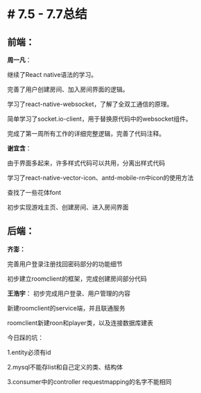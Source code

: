 ﻿# # 7.5 - 7.7总结

## 前端：
**周一凡**：

继续了React native语法的学习。

完善了用户创建房间、加入房间界面的逻辑。

学习了react-native-websocket，了解了全双工通信的原理。

简单学习了socket.io-client，用于替换原代码中的websocket组件。

完成了第一周所有工作的详细完整逻辑，完善了代码注释。

**谢宜含**：

由于界面多起来，许多样式代码可以共用，分离出样式代码

学习了react-native-vector-icon、antd-mobile-rn中icon的使用方法

查找了一些花体font

初步实现游戏主页、创建房间、进入房间界面

## 后端：
**齐澎：**

完善用户登录注册找回密码部分的功能细节

初步建立roomclient的框架，完成创建房间部分代码

**王浩宇**：
初步完成用户登录、用户管理的内容

新建roomclient的service端，并且联通服务

roomclient新建roon和player类，以及连接数据库建表

今日踩的坑：

1.entity必须有id

2.mysql不能存list和自己定义的类、结构体

3.consumer中的controller requestmapping的名字不能相同
